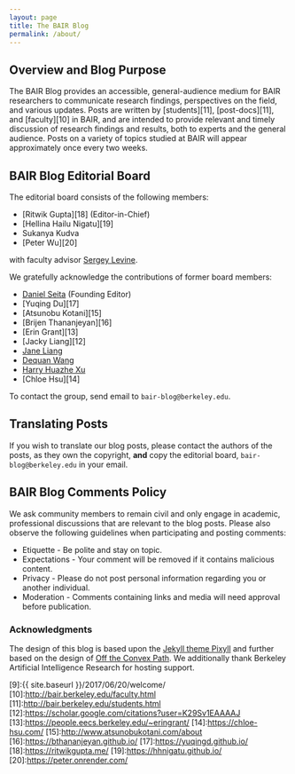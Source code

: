 ```yaml
---
layout: page
title: The BAIR Blog
permalink: /about/
---
```


## Overview and Blog Purpose

The BAIR Blog provides an accessible, general-audience medium for BAIR
researchers to communicate research findings, perspectives on the field, and
various updates. Posts are written by [students][11], [post-docs][11], and
[faculty][10] in BAIR, and are intended to provide relevant and timely
discussion of research findings and results, both to experts and the general
audience. Posts on a variety of topics studied at BAIR will appear approximately
once every two weeks.


## BAIR Blog Editorial Board

The editorial board consists of the following members:

* [Ritwik Gupta][18] (Editor-in-Chief)
* [Hellina Hailu Nigatu][19]
* Sukanya Kudva
* [Peter Wu][20]


with faculty advisor [Sergey Levine][4]. 

We gratefully acknowledge the contributions of former board members:

* [Daniel Seita][5] (Founding Editor)
* [Yuqing Du][17]
* [Atsunobu Kotani][15]
* [Brijen Thananjeyan][16]
* [Erin Grant][13]
* [Jacky Liang][12]
* [Jane Liang][8]
* [Dequan Wang][6]
* [Harry Huazhe Xu][7]
* [Chloe Hsu][14]

To contact the group, send email to `bair-blog@berkeley.edu`.


## Translating Posts

If you wish to translate our blog posts, please contact the authors of the
posts, as they own the copyright, **and** copy the editorial board,
`bair-blog@berkeley.edu` in your email.


## BAIR Blog Comments Policy

We ask community members to remain civil and only engage in academic,
professional discussions that are relevant to the blog posts. Please also
observe the following guidelines when participating and posting comments:

* Etiquette - Be polite and stay on topic.
* Expectations - Your comment will be removed if it contains malicious content.
* Privacy - Please do not post personal information regarding you or another individual.
* Moderation - Comments containing links and media will need approval before publication.


### Acknowledgments

The design of this blog is based upon the [Jekyll theme Pixyll][1] and further
based on the design of [Off the Convex Path][2]. We additionally thank Berkeley
Artificial Intelligence Research for hosting support.

[1]:https://github.com/johnotander/pixyll
[2]:https://www.offconvex.org/
[4]:https://people.eecs.berkeley.edu/~svlevine/
[5]:https://people.eecs.berkeley.edu/~seita/
[6]:http://www.dequan.wang/
[7]:http://hxu.rocks/
[8]:https://yishuangl.github.io
[9]:{{ site.baseurl }}/2017/06/20/welcome/
[10]:http://bair.berkeley.edu/faculty.html
[11]:http://bair.berkeley.edu/students.html
[12]:https://scholar.google.com/citations?user=K29Sv1EAAAAJ
[13]:https://people.eecs.berkeley.edu/~eringrant/
[14]:https://chloe-hsu.com/
[15]:http://www.atsunobukotani.com/about
[16]:https://bthananjeyan.github.io/
[17]:https://yuqingd.github.io/
[18]:https://ritwikgupta.me/
[19]:https://hhnigatu.github.io/
[20]:https://peter.onrender.com/

